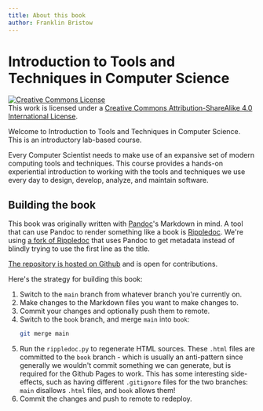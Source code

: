 ```yaml
---
title: About this book
author: Franklin Bristow
---
```


Introduction to Tools and Techniques in Computer Science
========================================================

<a rel="license" href="http://creativecommons.org/licenses/by-sa/4.0/"><img
alt="Creative Commons License" style="border-width:0"
src="https://i.creativecommons.org/l/by-sa/4.0/88x31.png" /></a><br />This work
is licensed under a <a rel="license"
href="http://creativecommons.org/licenses/by-sa/4.0/">Creative Commons
Attribution-ShareAlike 4.0 International License</a>.

Welcome to Introduction to Tools and Techniques in Computer Science. This is an
introductory lab-based course.

Every Computer Scientist needs to make use of an expansive set of modern
computing tools and techniques. This course provides a hands-on experiential
introduction to working with the tools and techniques we use every day to
design, develop, analyze, and maintain software.

Building the book
-----------------

This book was originally written with [Pandoc]'s Markdown in mind. A tool that
can use Pandoc to render something like a book is [Rippledoc]. We're using [a
fork of Rippledoc] that uses Pandoc to get metadata instead of blindly trying to
use the first line as the title.

[The repository is hosted on Github] and is open for contributions.

Here's the strategy for building this book:

1. Switch to the `main` branch from whatever branch you're currently on.
2. Make changes to the Markdown files you want to make changes to.
3. Commit your changes and optionally push them to remote.
4. Switch to the `book` branch, and merge `main` into `book`:
   ```bash
   git merge main
   ```
5. Run the `rippledoc.py` to regenerate HTML sources. These `.html` files
   are committed to the `book` branch - which is usually an anti-pattern
   since generally we wouldn't commit something we can generate, but is
   required for the Github Pages to work. This has some interesting side-effects,
   such as having different `.gitignore` files for the two branches: `main` disallows
   `.html` files, and `book` allows them!
6. Commit the changes and push to remote to redeploy.

[Pandoc]: https://pandoc.org
[Rippledoc]: https://gitlab.com/uvtc/rippledoc/
[a fork of Rippledoc]: https://github.com/University-of-Manitoba-Computer-Science/tools-n-techniques/blob/main/rippledoc.py
[The repository is hosted on Github]: https://github.com/University-of-Manitoba-Computer-Science/tools-n-techniques
